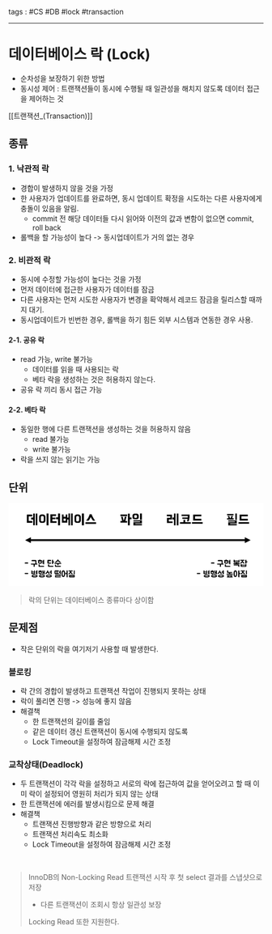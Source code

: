 tags : #CS #DB #lock #transaction 

---
# 데이터베이스 락 (Lock)
- 순차성을 보장하기 위한 방법
- 동시성 제어 : 트랜잭션들이 동시에 수행될 때 일관성을 해치지 않도록 데이터 접근을 제어하는 것

[[트랜잭션_(Transaction)]]

## 종류
### 1. 낙관적 락
- 경합이 발생하지 않을 것을 가정
- 한 사용자가 업데이트를 완료하면, 동시 업데이트 확정을 시도하는 다른 사용자에게 충돌이 있음을 알림.
	- commit 전 해당 데이터들 다시 읽어와 이전의 값과 변함이 없으면 commit, roll back
- 롤백을 할 가능성이 높다 -> 동시업데이트가 거의 없는 경우

### 2. 비관적 락
- 동시에 수정할 가능성이 높다는 것을 가정
- 먼저 데이터에 접근한 사용자가 데이터를 잠금
- 다른 사용자는 먼저 시도한 사용자가 변경을 확약해서 레코드 잠금을 릴리스할 때까지 대기.
- 동시업데이트가 빈번한 경우, 롤백을 하기 힘든 외부 시스템과 연동한 경우 사용.

#### 2-1. 공유 락
- read 가능, write 불가능
	- 데이터를 읽을 때 사용되는 락
	- 베타 락을 생성하는 것은 허용하지 않는다.
- 공유 락 끼리 동시 접근 가능

#### 2-2. 베타 락
- 동일한 행에 다른 트랜잭션을 생성하는 것을 허용하지 않음
	- read 불가능
	- write 불가능
- 락을 쓰지 않는 읽기는 가능

## 단위 
![](./img/image5.png)
> 락의 단위는 데이터베이스 종류마다 상이함

## 문제점
- 작은 단위의 락을 여기저기 사용할 때 발생한다.
### 블로킹
- 락 간의 경합이 발생하고 트랜잭션 작업이 진행되지 못하는 상태
- 락이 풀리면 진행 -> 성능에 좋지 않음
- 해결책
	- 한 트랜잭션의 길이를 줄임
	- 같은 데이터 갱신 트랜잭션이 동시에 수행되지 않도록
	- Lock Timeout을 설정하여 잠금해제 시간 조정
### 교착상태(Deadlock)
- 두 트랜잭션이 각각 락을 설정하고 서로의 락에 접근하여 값을 얻어오려고 할 때 이미 락이 설정되어 영원히 처리가 되지 않는 상태
- 한 트랜잭션에 에러를 발생시킴으로 문제 해결
- 해결책
	- 트랜잭션 진행방향과 같은 방향으로 처리
	- 트랜잭션 처리속도 최소화
	- Lock Timeout을 설정하여 잠금해제 시간 조정

<br>

> InnoDB의 Non-Locking Read
> 트랜잭션 시작 후 첫 select 결과를 스냅샷으로 저장
> - 다른 트랜잭션이 조회시 항상 일관성 보장
>
> Locking Read 또한 지원한다.